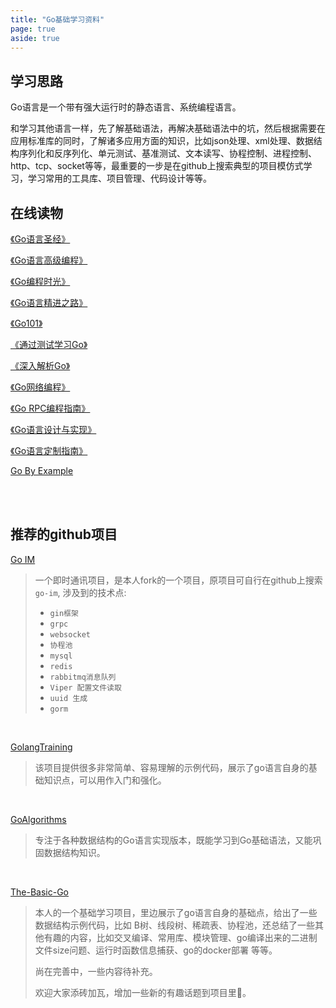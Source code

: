 ```yaml
---
title: "Go基础学习资料"
page: true
aside: true
---
```


## 学习思路
Go语言是一个带有强大运行时的静态语言、系统编程语言。

和学习其他语言一样，先了解基础语法，再解决基础语法中的坑，然后根据需要在应用标准库的同时，了解诸多应用方面的知识，比如json处理、xml处理、数据结构序列化和反序列化、单元测试、基准测试、文本读写、协程控制、进程控制、http、tcp、socket等等，最重要的一步是在github上搜索典型的项目模仿式学习，学习常用的工具库、项目管理、代码设计等等。


## 在线读物
[《Go语言圣经》](http://books.studygolang.com/gopl-zh/)

[《Go语言高级编程》](https://chai2010.cn/advanced-go-programming-book/)

[《Go编程时光》](https://golang.iswbm.com/)

[《Go语言精进之路》](https://golang-minibear2333.github.io/)

[《Go101》](https://gfw.go101.org/article/101.html)

[《通过测试学习Go》](http://books.studygolang.com/learn-go-with-tests/)

[《深入解析Go》](https://tiancaiamao.gitbooks.io/go-internals/content/zh/02.3.html)

[《Go网络编程》](http://books.studygolang.com/NPWG_zh/)

[《Go RPC编程指南》](http://books.studygolang.com/go-rpc-programming-guide/)

[《Go语言设计与实现》](https://draveness.me/golang/)

[《Go语言定制指南》](https://chai2010.cn/go-ast-book/ch1/index.html)

[Go By Example](https://gobyexample.com/)


<br>
<br>

## 推荐的github项目
[Go IM](https://github.com/zhangzhuang15/go-im.git)
> 一个即时通讯项目，是本人fork的一个项目，原项目可自行在github上搜索 `go-im`,
> 涉及到的技术点:
> - `gin框架` 
> - `grpc` 
> - `websocket` 
> - `协程池` 
> - `mysql` 
> - `redis` 
> - `rabbitmq消息队列`
> - `Viper 配置文件读取` 
> - `uuid 生成` 
> - `gorm`

<br>

[GolangTraining](https://github.com/GoesToEleven/GolangTraining.git)
> 该项目提供很多非常简单、容易理解的示例代码，展示了go语言自身的基础知识点，可以用作入门和强化。

<br>

[GoAlgorithms](https://github.com/TheAlgorithms/Go.git)
> 专注于各种数据结构的Go语言实现版本，既能学习到Go基础语法，又能巩固数据结构知识。

<br>

[The-Basic-Go](https://github.com/zhangzhuang15/The-Basic-Go.git)
> 本人的一个基础学习项目，里边展示了go语言自身的基础点，给出了一些数据结构示例代码，比如
> B树、线段树、稀疏表、协程池，还总结了一些其他有趣的内容，比如交叉编译、常用库、模块管理、go编译出来的二进制文件size问题、运行时函数信息捕获、go的docker部署 等等。
> 
> 尚在完善中，一些内容待补充。
> 
> 欢迎大家添砖加瓦，增加一些新的有趣话题到项目里🎉。


<Giscus />